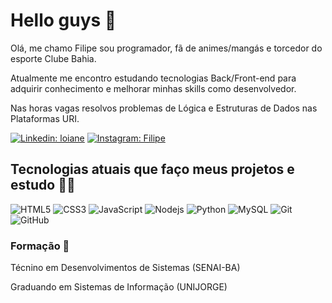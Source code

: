 # Hello guys 🖖


Olá, me chamo Filipe sou programador, fã de animes/mangás e torcedor do esporte Clube Bahia.

Atualmente me encontro estudando tecnologias Back/Front-end para adquirir conhecimento e melhorar minhas skills como desenvolvedor.

Nas horas vagas resolvos problemas de Lógica e Estruturas de Dados nas Plataformas URI.

[![Linkedin: loiane](https://img.shields.io/badge/-Linkedin-blue?style=flat-square&logo=Linkedin&logoColor=white&link=https://www.linkedin.com/in/filipe-pereira-7137991a6/)](https://www.linkedin.com/in/filipe-pereira-7137991a6/)
[![Instagram: Filipe](https://img.shields.io/badge/-Instagram-orange?style=flat-square&logo=Instagram&logoColor=white&link=https://www.instagram.com/lipee.dev/)](https://www.instagram.com/lipee.dev/)


## Tecnologias atuais que faço meus projetos e estudo 👨‍💻 

![HTML5](https://img.shields.io/badge/-HTML5-E34F26?style=flat-square&logo=html5&logoColor=white)
![CSS3](https://img.shields.io/badge/-CSS3-lightgrey?style=flat-square&logo=css3)
![JavaScript](https://img.shields.io/badge/-JavaScript-black?style=flat-square&logo=javascript)
![Nodejs](https://img.shields.io/badge/-Nodejs-brightgreen?style=flat-square&logo=Node.js&logoColor=white)
![Python](https://img.shields.io/badge/-Python-yellow?style=flat-square&logo=python)
![MySQL](https://img.shields.io/badge/-MySQL-4479A1?style=flat-square&logo=mysql&logoColor=white)
![Git](https://img.shields.io/badge/-Git-black?style=flat-square&logo=git)
![GitHub](https://img.shields.io/badge/-GitHub-181717?style=flat-square&logo=github)

### Formação 📗

Técnino em Desenvolvimentos de Sistemas (SENAI-BA)

Graduando em Sistemas de Informação (UNIJORGE)

